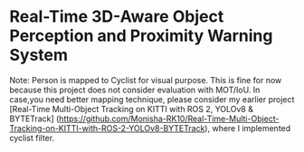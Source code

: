 # Real-Time 3D-Aware Object Perception and Proximity Warning System

Note: Person is mapped to Cyclist for visual purpose. This is fine for now because this project does not consider evaluation with MOT/IoU. In case,you need better mapping technique, please consider my earlier project [Real-Time Multi-Object Tracking on KITTI with ROS 2, YOLOv8 & BYTETrack] (https://github.com/Monisha-RK10/Real-Time-Multi-Object-Tracking-on-KITTI-with-ROS-2-YOLOv8-BYTETrack), where I implemented cyclist filter.
